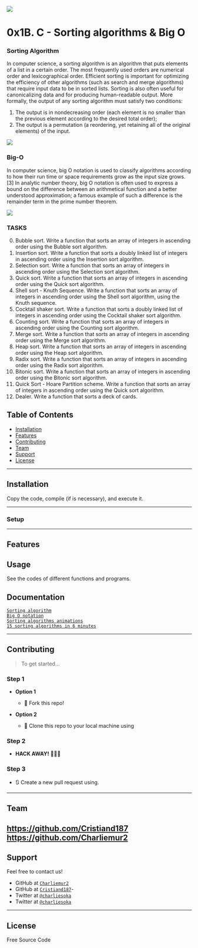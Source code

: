 <img src="https://media1.giphy.com/media/Ceq96LjQ9Wmpq/giphy.gif">

# 0x1B. C - Sorting algorithms & Big O

### Sorting Algorithm
In computer science, a sorting algorithm is an algorithm that puts elements of a list in a certain order. The most frequently used orders are numerical order and lexicographical order. Efficient sorting is important for optimizing the efficiency of other algorithms (such as search and merge algorithms) that require input data to be in sorted lists. Sorting is also often useful for canonicalizing data and for producing human-readable output. More formally, the output of any sorting algorithm must satisfy two conditions:

1. The output is in nondecreasing order (each element is no smaller than the previous element according to the desired total order);
2. The output is a permutation (a reordering, yet retaining all of the original elements) of the input.

<img src="https://upload.wikimedia.org/wikipedia/commons/thumb/7/79/Sorting_playing_cards_using_stable_sort.svg/400px-Sorting_playing_cards_using_stable_sort.svg.png">

### Big-O
In computer science, big O notation is used to classify algorithms according to how their run time or space requirements grow as the input size grows.[3] In analytic number theory, big O notation is often used to express a bound on the difference between an arithmetical function and a better understood approximation; a famous example of such a difference is the remainder term in the prime number theorem.

<img src="https://i.stack.imgur.com/WcBRI.png">

### TASKS
0. Bubble sort.
Write a function that sorts an array of integers in ascending order using the Bubble sort algorithm.
1. Insertion sort.
Write a function that sorts a doubly linked list of integers in ascending order using the Insertion sort algorithm.
2. Selection sort.
Write a function that sorts an array of integers in ascending order using the Selection sort algorithm.
3. Quick sort.
Write a function that sorts an array of integers in ascending order using the Quick sort algorithm.
4. Shell sort - Knuth Sequence.
Write a function that sorts an array of integers in ascending order using the Shell sort algorithm, using the Knuth sequence.
5. Cocktail shaker sort.
Write a function that sorts a doubly linked list of integers in ascending order using the Cocktail shaker sort algorithm.
6. Counting sort.
Write a function that sorts an array of integers in ascending order using the Counting sort algorithm.
7. Merge sort.
Write a function that sorts an array of integers in ascending order using the Merge sort algorithm.
8. Heap sort.
Write a function that sorts an array of integers in ascending order using the Heap sort algorithm.
9. Radix sort.
Write a function that sorts an array of integers in ascending order using the Radix sort algorithm.
10. Bitonic sort.
Write a function that sorts an array of integers in ascending order using the Bitonic sort algorithm.
11. Quick Sort - Hoare Partition scheme.
Write a function that sorts an array of integers in ascending order using the Quick sort algorithm.
12. Dealer.
Write a function that sorts a deck of cards.


## Table of Contents

- [Installation](#installation)
- [Features](#features)
- [Contributing](#contributing)
- [Team](#team)
- [Support](#support)
- [License](#license)


---


## Installation

Copy the code, compile (if is necessary), and execute it.

---

### Setup

---

## Features
## Usage

See the codes of different functions and programs.

## Documentation

<a href="https://intranet.hbtn.io/rltoken/tmzgO7xhCpNgPUxVhLKibw">`Sorting algorithm`</a><br>
<a href="https://intranet.hbtn.io/rltoken/XrLMaOhUMHfwsFEz15TVow">`Big O notation`</a><br>
<a href="https://intranet.hbtn.io/rltoken/kJ7rgWoqdLnxSnSEoAiFCQ">`Sorting algorithms animations`</a><br>
<a href="https://intranet.hbtn.io/rltoken/RdvoGNMTJ6Hq34aJ_HmCqA">`15 sorting algorithms in 6 minutes`</a><br>

---

## Contributing

> To get started...

### Step 1

- **Option 1**
    - 🍴 Fork this repo!

- **Option 2**
    - 👯 Clone this repo to your local machine using

### Step 2

- **HACK AWAY!** 🔨🔨🔨

### Step 3

- 🔃 Create a new pull request using.
---

## Team
https://github.com/Cristiand187
https://github.com/Charliemur2
---

## Support

Feel free to contact us!

- GitHub at <a href="https://github.com/Charliemur2">`Charliemur2`</a>
- GitHub at <a href="https://github.com/Cristiand187">`Cristiand187`</a>-
- Twitter at <a href="https://twitter.com/charliesoka">`@charliesoka`</a>
- Twitter at <a href="https://twitter.com/Cristiand187">`@charliesoka`</a>

---

## License

Free Source Code
